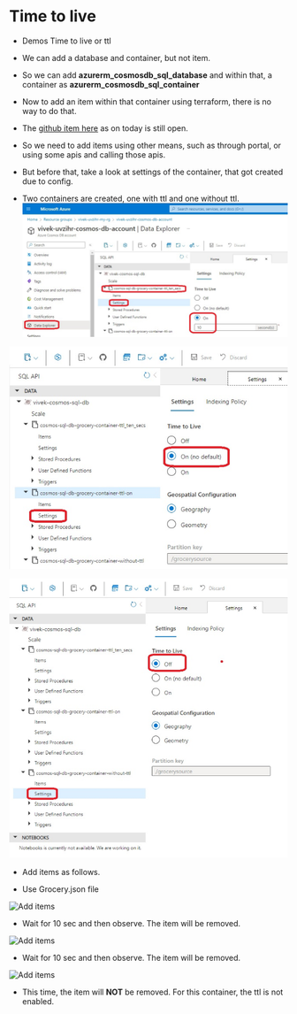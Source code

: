 # Time to live

- Demos Time to live or ttl

- We can add a database and container, but not item. 

- So we can add **azurerm_cosmosdb_sql_database** and within that, a container as **azurerm_cosmosdb_sql_container**

- Now to add an item within that container using terraform, there is no way to do that. 

- The [github item here](https://github.com/hashicorp/terraform-provider-azurerm/issues/9023) as on today is still open.

- So we need to add items using other means, such as through portal, or using some apis and calling those apis.

- But before that, take a look at settings of the container, that got created due to config.
- Two containers are created, one with ttl and one without ttl. 
![Settings of the container](./images/10TimeToLiveSetting1.jpg)

![Settings of the container](./images/10TimeToLiveSetting2.jpg)

![Settings of the container](./images/10TimeToLiveSetting3.jpg)

- Add items as follows.

- Use Grocery.json file

![Add items](./images/1AddItems1.jpg)

- Wait for 10 sec and then observe. The item will be removed.

![Add items](./images/1AddItems2.jpg)

- Wait for 10 sec and then observe. The item will be removed.

![Add items](./images/1AddItems3.jpg)

- This time, the item will **NOT** be removed. For this container, the ttl is not enabled.
 

